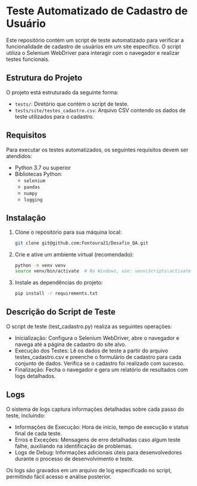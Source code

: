 # Teste Automatizado de Cadastro de Usuário

Este repositório contém um script de teste automatizado para verificar a funcionalidade de cadastro de usuários em um site específico. O script utiliza o Selenium WebDriver para interagir com o navegador e realizar testes funcionais. 

## Estrutura do Projeto

O projeto está estruturado da seguinte forma:

- `tests/`: Diretório que contém o script de teste.
- `tests/site/testes_cadastro.csv`: Arquivo CSV contendo os dados de teste utilizados para o cadastro.

## Requisitos

Para executar os testes automatizados, os seguintes requisitos devem ser atendidos:

- Python 3.7 ou superior
- Bibliotecas Python:
  - `selenium`
  - `pandas`
  - `numpy`
  - `logging`

## Instalação

1. Clone o repositório para sua máquina local:

   ```bash
   git clone git@github.com:Fontoura21/Desafio_QA.git

2. Crie e ative um ambiente virtual (recomendado):

    ```bash
    python -m venv venv
    source venv/bin/activate  # No Windows, use: venv\Scripts\activate

3. Instale as dependências do projeto:

    ```bash 
    pip install -r requirements.txt

## Descrição do Script de Teste

O script de teste (test_cadastro.py) realiza as seguintes operações:

 - Inicialização: Configura o Selenium WebDriver, abre o navegador e navega até a página de cadastro do site alvo.
 - Execução dos Testes: Lê os dados de teste a partir do arquivo testes_cadastro.csv e preenche o formulário de cadastro para cada conjunto de dados. Verifica se o cadastro foi realizado com sucesso.
 - Finalização: Fecha o navegador e gera um relatório de resultados com logs detalhados.

## Logs

O sistema de logs captura informações detalhadas sobre cada passo do teste, incluindo:

  - Informações de Execução: Hora de início, tempo de execução e status final de cada teste.
  - Erros e Exceções: Mensagens de erro detalhadas caso algum teste falhe, auxiliando na identificação de problemas.
  - Logs de Debug: Informações adicionais úteis para desenvolvedores durante o processo de desenvolvimento e teste.

Os logs são gravados em um arquivo de log especificado no script, permitindo fácil acesso e análise posterior.

